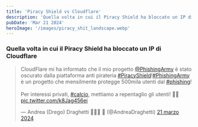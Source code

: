 ```yaml
---
title: 'Piracy Shield vs Cloudflare'
description: 'Quella volta in cui il Piracy Shield ha bloccato un IP di Cloudflare'
pubDate: 'Mar 21 2024'
heroImage: '/images/piracy_shit_landscape.webp'
---
```


### Quella volta in cui il Piracy Shield ha bloccato un IP di Cloudflare

<blockquote class="twitter-tweet" data-lang="it" data-dnt="true"><p lang="it" dir="ltr">CloudFlare mi ha informato che il mio progetto <a href="https://twitter.com/PhishingArmy?ref_src=twsrc%5Etfw">@PhishingArmy</a> è stato oscurato dalla piattaforma anti pirateria <a href="https://twitter.com/hashtag/PiracyShield?src=hash&amp;ref_src=twsrc%5Etfw">#PiracyShield</a>!<a href="https://twitter.com/hashtag/PhishingArmy?src=hash&amp;ref_src=twsrc%5Etfw">#PhishingArmy</a> è un progetto che mensilmente protegge 500mila utenti dal <a href="https://twitter.com/hashtag/phishing?src=hash&amp;ref_src=twsrc%5Etfw">#phishing</a>!<br><br>Per interessi privati, <a href="https://twitter.com/hashtag/calcio?src=hash&amp;ref_src=twsrc%5Etfw">#calcio</a>, mettiamo a repentaglio gli utenti! 🤦‍♂️ <a href="https://t.co/k8Jag456ei">pic.twitter.com/k8Jag456ei</a></p>&mdash; Andrea (Drego) Draghetti 👨🏻‍💻 🎣 (@AndreaDraghetti) <a href="https://twitter.com/AndreaDraghetti/status/1770736374003470588?ref_src=twsrc%5Etfw">21 marzo 2024</a></blockquote> <script async src="https://platform.twitter.com/widgets.js" charset="utf-8"></script>
